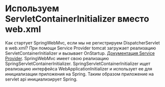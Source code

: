 # Используем ServletContainerInitializer вместо web.xml
Как стартует SpringWebMvc, если мы не регистрируем DispatcherServlet в web.xml?
При помощи Service Provider tomcat загружает реализацию ServletContainerInitializer и вызывает OnStartup. [Документация Service Provider](https://docs.oracle.com/javase/6/docs/technotes/guides/jar/jar.html#Service%20Provider). 
SpringWebMvc имеет свою реализацию SpringServletContainerInitializer.
SpringServletContainerInitializer ищет реализацию интерфейса WebApplicationInitializer и использует ее для инициализации приложения на Spring.
Таким образом приложение на servlet api инициализирует Spring.